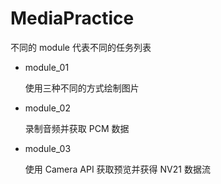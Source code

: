 # MediaPractice

不同的 module 代表不同的任务列表

* module_01

  使用三种不同的方式绘制图片

* module_02

  录制音频并获取 PCM 数据

* module_03

  使用 Camera API 获取预览并获得 NV21 数据流